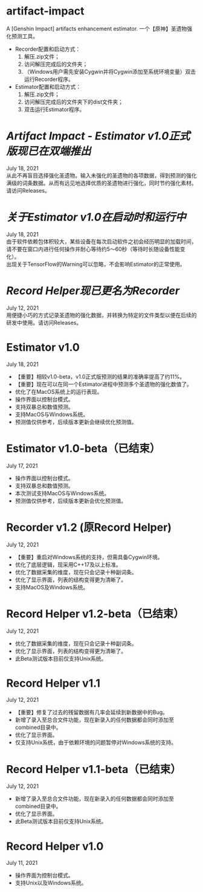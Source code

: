 # artifact-impact
A [Genshin Impact] artifacts enhancement estimator. 一个【原神】圣遗物强化预测工具。
- Recorder配置和启动方式：
  1. 解压.zip文件；
  2. 访问解压完成后的文件夹；
  3. （Windows用户需先安装Cygwin并将Cygwin添加至系统环境变量）双击运行Recorder程序。
- Estimator配置和启动方式：
  1. 解压.zip文件；
  2. 访问解压完成后的文件夹下的dist文件夹；
  3. 双击运行Estimator程序。

# _Artifact Impact - Estimator v1.0正式版现已在双端推出_
July 18, 2021\
从此不再盲目选择强化圣遗物。输入未强化的圣遗物的各项数据，得到预测的强化满级的词条数据。从而有远见地选择优质的圣遗物进行强化，同时节约强化素材。请访问Releases。

# _关于Estimator v1.0在启动时和运行中_
July 18, 2021\
由于软件依赖包体积较大，某些设备在每次启动软件之初会经历明显的加载时间，请不要在窗口内进行任何操作并耐心等待约5～60秒（等待时长随设备性能变化）。\
出现关于TensorFlow的Warning可以忽略，不会影响Estimator的正常使用。

# _Record Helper现已更名为Recorder_
July 12, 2021\
用便捷小巧的方式记录圣遗物的强化数据，并转换为特定的文件类型以便在后续的研发中使用。请访问Releases。

# Estimator v1.0
July 18, 2021
- 【重要】相较v1.0-beta，v1.0正式版预测的结果的准确率提高了约11%。
- 【重要】现在可以在同一个Estimator进程中预测多个圣遗物的强化数值了。
- 优化了在MacOS系统上的运行表现。
- 操作界面以控制台模式。
- 支持双暴总和数值预测。
- 支持MacOS与Windows系统。
- 预测值仅供参考，后续版本更新会继续优化预测值。

# Estimator v1.0-beta（已结束）
July 17, 2021
- 操作界面以控制台模式。
- 支持双暴总和数值预测。
- 本次测试支持MacOS与Windows系统。
- 预测值仅供参考，后续版本更新会优化预测值。

# Recorder v1.2 (原Record Helper)
July 12, 2021
- 【重要】重启对Windows系统的支持，但需具备Cygwin环境。
- 优化了底层逻辑，现采用C++17及以上标准。
- 优化了数据采集的维度，现在只会记录十种副词条。
- 优化了显示界面，列表的结构变得更为清晰了。
- 支持MacOS及Windows系统。

# Record Helper v1.2-beta（已结束）
July 12, 2021
- 优化了数据采集的维度，现在只会记录十种副词条。
- 优化了显示界面，列表的结构变得更为清晰了。
- 此Beta测试版本目前仅支持Unix系统。

# Record Helper v1.1
July 12, 2021
- 【重要】修复了过去的残留数据有几率会延续到新数据中的Bug。
- 新增了录入至总合文件功能，现在新录入的任何数据都会同时添加至combined目录中。
- 优化了显示界面。
- 仅支持Unix系统，由于依赖环境的问题暂停对Windows系统的支持。

# Record Helper v1.1-beta（已结束）
July 12, 2021
- 新增了录入至总合文件功能，现在新录入的任何数据都会同时添加至combined目录中。
- 优化了显示界面。
- 此Beta测试版本目前仅支持Unix系统。

# Record Helper v1.0
July 11, 2021
- 操作界面为控制台模式。
- 支持Unix以及Windows系统。
